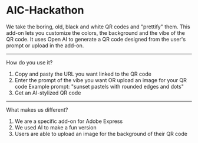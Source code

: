 # AIC-Hackathon
We take the boring, old, black and white QR codes and "prettify" them. This add-on lets you customize the colors, the background and the vibe of the QR code. It uses Open AI to generate a QR code designed from the user's prompt or upload in the add-on.

- - - - -
How do you use it?
1) Copy and pasty the URL you want linked to the QR code
2) Enter the prompt of the vibe you want OR upload an image for your QR code
    Example prompt: "sunset pastels with rounded edges and dots" 
4) Get an AI-stylized QR code

- - - - -
What makes us different?
1) We are a specific add-on for Adobe Express
2) We used AI to make a fun version
3) Users are able to upload an image for the background of their QR code

